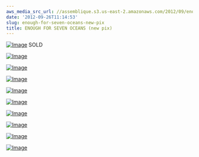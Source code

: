 ```yaml
---
aws_media_src_url: //assemblique.s3.us-east-2.amazonaws.com/2012/09/enough4sevenoceans-bow2.jpg
date: '2012-09-26T11:14:53'
slug: enough-for-seven-oceans-new-pix
title: ENOUGH FOR SEVEN OCEANS (new pix)
---
```


 [![Image](//assemblique.s3.us-east-2.amazonaws.com/2012/09/enough4sevenoceans-bow2.jpg?w=487)](//assemblique.s3.us-east-2.amazonaws.com/2012/09/enough4sevenoceans-bow2.jpg) SOLD

 [![Image](//assemblique.s3.us-east-2.amazonaws.com/2012/09/enough4sevenoceans-side.jpg?w=487)](//assemblique.s3.us-east-2.amazonaws.com/2012/09/enough4sevenoceans-side.jpg)

 [![Image](//assemblique.s3.us-east-2.amazonaws.com/2012/09/enough4sevenoceans-deck.jpg?w=487)](//assemblique.s3.us-east-2.amazonaws.com/2012/09/enough4sevenoceans-deck.jpg)

 [![Image](//assemblique.s3.us-east-2.amazonaws.com/2012/09/enough4sevenoceans-oiler.jpg?w=487)](//assemblique.s3.us-east-2.amazonaws.com/2012/09/enough4sevenoceans-oiler.jpg)

 [![Image](//assemblique.s3.us-east-2.amazonaws.com/2012/09/enough4sevenoceans-angle.jpg?w=487)](//assemblique.s3.us-east-2.amazonaws.com/2012/09/enough4sevenoceans-angle.jpg)

 [![Image](//assemblique.s3.us-east-2.amazonaws.com/2012/09/enough4sevenoceans-prop.jpg?w=487)](//assemblique.s3.us-east-2.amazonaws.com/2012/09/enough4sevenoceans-prop.jpg)

 [![Image](//assemblique.s3.us-east-2.amazonaws.com/2012/09/enough4sevenoceans-stern.jpg?w=487)](//assemblique.s3.us-east-2.amazonaws.com/2012/09/enough4sevenoceans-stern.jpg)

 [![Image](//assemblique.s3.us-east-2.amazonaws.com/2012/09/enough4sevenoceans-bow.jpg?w=487)](//assemblique.s3.us-east-2.amazonaws.com/2012/09/enough4sevenoceans-bow.jpg)

 [![Image](//assemblique.s3.us-east-2.amazonaws.com/2012/09/enough4sevenoceans-close2.jpg?w=487)](//assemblique.s3.us-east-2.amazonaws.com/2012/09/enough4sevenoceans-close2.jpg)

 [![Image](//assemblique.s3.us-east-2.amazonaws.com/2012/09/enough4sevenoceans-close.jpg?w=487)](//assemblique.s3.us-east-2.amazonaws.com/2012/09/enough4sevenoceans-close.jpg)